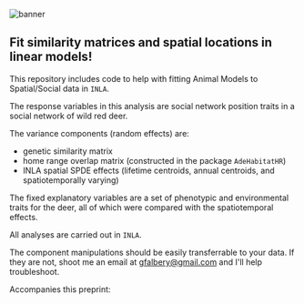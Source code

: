 ![banner](https://github.com/gfalbery/Spocial_Deer/blob/master/Banner.jpg)

## Fit similarity matrices and spatial locations in linear models!

This repository includes code to help with fitting Animal Models to Spatial/Social data in `INLA`.

The response variables in this analysis are social network position traits in a social network of wild red deer.

The variance components (random effects) are: 
- genetic similarity matrix
- home range overlap matrix (constructed in the package `AdeHabitatHR`) 
- INLA spatial SPDE effects (lifetime centroids, annual centroids, and spatiotemporally varying)

The fixed explanatory variables are a set of phenotypic and environmental traits for the deer, all of which were compared with the spatiotemporal effects.

All analyses are carried out in `INLA`.

The component manipulations should be easily transferrable to your data. If they are not, shoot me an email at gfalbery@gmail.com and I'll help troubleshoot.

Accompanies this preprint: 
